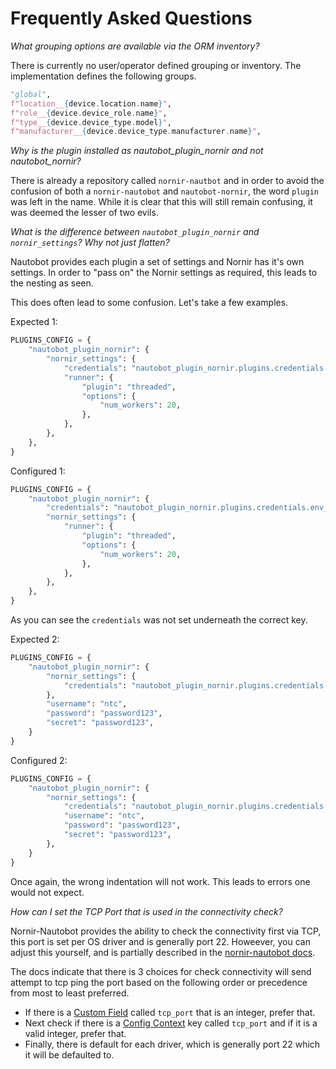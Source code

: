 # Frequently Asked Questions

_What grouping options are available via the ORM inventory?_

There is currently no user/operator defined grouping or inventory. The implementation defines the following groups.

```python
"global",
f"location__{device.location.name}",
f"role__{device.device_role.name}",
f"type__{device.device_type.model}",
f"manufacturer__{device.device_type.manufacturer.name}",
```

_Why is the plugin installed as nautobot_plugin_nornir and not nautobot_nornir?_

There is already a repository called `nornir-nautbot` and in order to avoid the confusion of both a `nornir-nautobot` and `nautobot-nornir`, the word `plugin` was left in the name. While it is clear that this will still remain confusing, it was deemed the lesser of two evils.

_What is the difference between `nautobot_plugin_nornir` and `nornir_settings`? Why not just flatten?_

Nautobot provides each plugin a set of settings and Nornir has it's own settings. In order to "pass on" the Nornir settings as required, this leads to the nesting as seen. 

This does often lead to some confusion. Let's take a few examples. 

Expected 1:
```python
PLUGINS_CONFIG = {
    "nautobot_plugin_nornir": {
        "nornir_settings": {
            "credentials": "nautobot_plugin_nornir.plugins.credentials.env_vars.CredentialsEnvVars",
            "runner": {
                "plugin": "threaded",
                "options": {
                    "num_workers": 20,
                },
            },
        },
    },
}
```

Configured 1:
```python
PLUGINS_CONFIG = {
    "nautobot_plugin_nornir": {
        "credentials": "nautobot_plugin_nornir.plugins.credentials.env_vars.CredentialsEnvVars",
        "nornir_settings": {
            "runner": {
                "plugin": "threaded",
                "options": {
                    "num_workers": 20,
                },
            },
        },
    },
}
```
As you can see the `credentials` was not set underneath the correct key. 

Expected 2:
```python
PLUGINS_CONFIG = {
    "nautobot_plugin_nornir": {
        "nornir_settings": {
            "credentials": "nautobot_plugin_nornir.plugins.credentials.settings_vars.CredentialsSettingsVars",
        },
        "username": "ntc",
        "password": "password123",
        "secret": "password123",
    }
}
```

Configured 2:
```python
PLUGINS_CONFIG = {
    "nautobot_plugin_nornir": {
        "nornir_settings": {
            "credentials": "nautobot_plugin_nornir.plugins.credentials.settings_vars.CredentialsSettingsVars",
            "username": "ntc",
            "password": "password123",
            "secret": "password123",
        },
    }
}
```

Once again, the wrong indentation will not work. This leads to errors one would not expect.

_How can I set the TCP Port that is used in the connectivity check?_

Nornir-Nautobot provides the ability to check the connectivity first via TCP, this port is set per OS driver and is generally port 22. Howeever, you can adjust this yourself, and is partially described in the [nornir-nautobot docs](https://docs.nautobot.com/projects/nornir-nautobot/en/latest/task/task/#check-connectivity-configuration).

The docs indicate that there is 3 choices for check connectivity will send attempt to tcp ping the port based on the following order or precedence from most to least preferred.

- If there is a [Custom Field](https://docs.nautobot.com/projects/core/en/stable/user-guide/feature-guides/custom-fields/) called `tcp_port` that is an integer, prefer that.
- Next check if there is a [Config Context](https://docs.nautobot.com/projects/core/en/stable/user-guide/core-data-model/extras/configcontext/) key called `tcp_port` and if it is a valid integer, prefer that.
- Finally, there is default for each driver, which is generally port 22 which it will be defaulted to.

